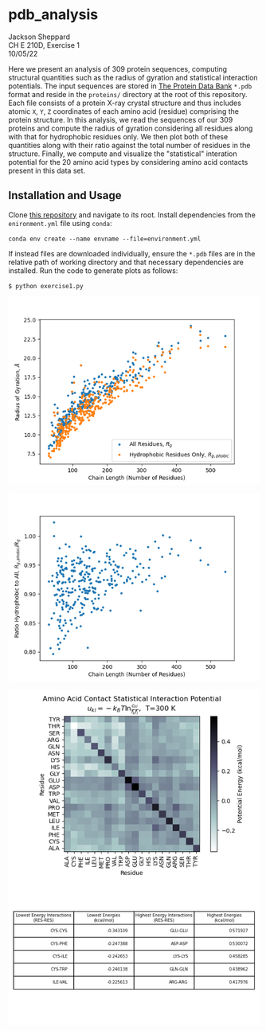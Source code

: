 # pdb_analysis

Jackson Sheppard\
CH E 210D, Exercise 1\
10/05/22

Here we present an analysis of 309 protein sequences, computing structural
quantities such as the radius of gyration and statistical interaction
potentials. The input sequences are stored in
[The Protein Data Bank](www.pdb.org) `*.pdb` format and reside in the
`proteins/` directory at the root of this repository. Each file consists of
a protein X-ray crystal structure and thus includes atomic `X`, `Y`, `Z`
coordinates of each amino acid (residue) comprising the protein structure. In
this analysis, we read the sequences of our 309 proteins and compute the
radius of gyration considering all residues along with that for hydrophobic
residues only. We then plot both of these quantities along with their ratio
against the total number of residues in the structure. Finally, we compute and
visualize the "statistical" interation potential for the 20 amino acid types
by considering amino acid contacts present in this data set.

## Installation and Usage
Clone [this repository](https://github.com/jsheppard95/pdb_analysis) and
navigate to its root. Install dependencies from the `enironment.yml` file
using `conda`:

```
conda env create --name envname --file=environment.yml
```

If instead files are downloaded individually, ensure the `*.pdb` files are in
the relative path of working directory and that necessary dependencies are
installed. Run the code to generate plots as follows:

```
$ python exercise1.py
```

![Rg_length](output/Rg_length.png)

![Rg_ratio_length](output/Rg_ratio_length.png)

![contact_potential](output/contact_potential.png)